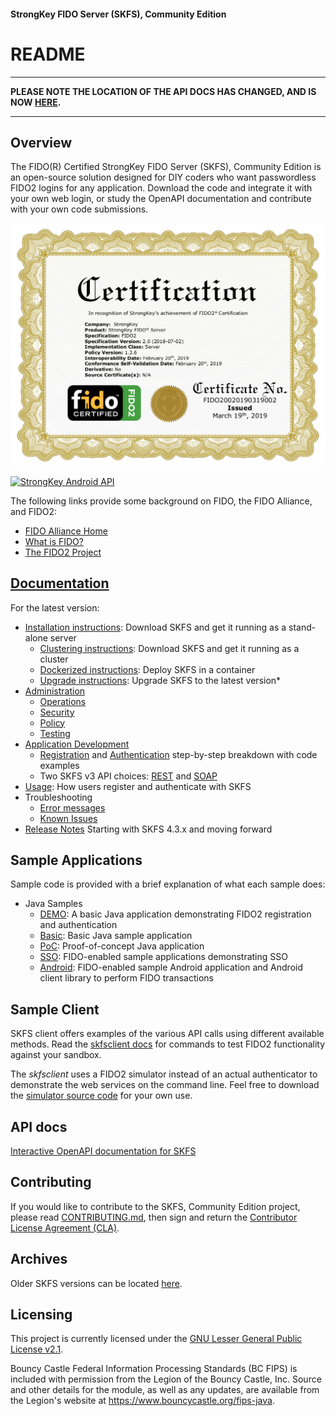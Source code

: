 #### StrongKey FIDO Server (SKFS), Community Edition 
# README

***************************************************************************
**PLEASE NOTE THE LOCATION OF THE API DOCS HAS CHANGED, AND IS NOW [HERE](https://demo4.strongkey.com/getstarted/#/openapi/fido).**

***************************************************************************

## Overview
The FIDO(R) Certified StrongKey FIDO Server (SKFS), Community Edition is an open-source solution designed for DIY coders who want passwordless FIDO2 logins for any application. Download the code and integrate it with your own web login, or study the OpenAPI documentation and contribute with your own code submissions.

![StrongKey FIDO Certificate](https://github.com/StrongKey/fido2/raw/master/docs/images/fido2certified.png)

[![StrongKey Android API](https://github.com/StrongKey/fido2/blob/master/docs/images/StrongKey+Android=Protection.png)](https://github.com/StrongKey/fido2/tree/master/sampleapps/java/sacl/mobile/android)


The following links provide some background on FIDO, the FIDO Alliance, and FIDO2:

* [FIDO Alliance Home](https://fidoalliance.org)
* [What is FIDO?](https://fidoalliance.org/what-is-fido/)
* [The FIDO2 Project](https://fidoalliance.org/fido2/)

## [Documentation](https://docs.strongkey.com/)

For the latest version:
* [Installation instructions](https://docs.strongkey.com/index.php/skfs-home/skfs-installation/skfs-installation-standalone): Download SKFS and get it running as a stand-alone server
  * [Clustering instructions](https://docs.strongkey.com/index.php/skfs-home/skfs-installation/skfs-installation-clustered): Download SKFS and get it running as a cluster
  * [Dockerized instructions](https://docs.strongkey.com/index.php/skfs-home/skfs-installation/skfs-installation-dockerized): Deploy SKFS in a container
  * [Upgrade instructions](https://docs.strongkey.com/index.php/skfs-home/skfs-installation/skfs-upgrading): Upgrade SKFS to the latest version*
* [Administration](https://docs.strongkey.com/index.php/skfs-home/skfs-administration)
  * [Operations](https://docs.strongkey.com/index.php/skfs-home/skfs-administration/skfs-operations)
  * [Security](https://docs.strongkey.com/index.php/skfs-home/skfs-administration/skfs-security)
  * [Policy](https://docs.strongkey.com/index.php/skfs-home/skfs-administration/skfs-security/skfs-policy)
  * [Testing](https://docs.strongkey.com/index.php/skfs-home/skfs-administration/skfs-skfsclient-cli)
* [Application Development](https://docs.strongkey.com/index.php/skfs-home/skfs-developers)
  * [Registration](https://docs.strongkey.com/index.php/skfs-home/skfs-developers/skfs-fido2-enabling-a-web-application/skfs-enabling-initial-registration) and [Authentication](https://docs.strongkey.com/index.php/skfs-home/skfs-developers/skfs-fido2-enabling-a-web-application/skfs-enabling-authentication) step-by-step breakdown with code examples
  * Two SKFS v3 API choices: [REST](https://docs.strongkey.com/index.php/skfs-home/skfs-developers/skfs-rest) and [SOAP](https://docs.strongkey.com/index.php/skfs-home/skfs-developers/skfs-soap)
* [Usage](https://docs.strongkey.com/index.php/skfs-home/skfs-usage): How users register and authenticate with SKFS
* Troubleshooting
  * [Error messages](https://docs.strongkey.com/index.php/skfs-home/skfs-troubleshooting/skfs-error-codes-and-their-meanings)
  * [Known Issues](https://docs.strongkey.com/index.php/skfs-home/skfs-troubleshooting/skfs-solutions-for-known-issues)
* [Release Notes](https://docs.strongkey.com/index.php/skfs-home/skfs-release-notes) Starting with SKFS 4.3.x and moving forward

## Sample Applications
Sample code is provided with a brief explanation of what each sample does:

* Java Samples
  * [DEMO](https://demo5.strongkey.com): A basic Java application demonstrating FIDO2 registration and authentication
  * [Basic](https://github.com/StrongKey/fido2/tree/master/sampleapps/java/basic/): Basic Java sample application
  * [PoC](https://github.com/StrongKey/fido2/tree/master/sampleapps/java/fidopolicy): Proof-of-concept Java application
  * [SSO](https://github.com/StrongKey/fido2/tree/master/sampleapps/java/sacl/): FIDO-enabled sample applications demonstrating SSO
  * [Android](https://github.com/StrongKey/fido2/tree/master/sampleapps/java/sacl/mobile/android): FIDO-enabled sample Android application and Android client library to perform FIDO transactions

## Sample Client
SKFS client offers examples of the various API calls using different available methods. Read the [skfsclient docs](https://docs.strongkey.com/index.php/skfs-home/skfs-administration/skfs-skfsclient-cli) for commands to test FIDO2 functionality against your sandbox.

The _skfsclient_ uses a FIDO2 simulator instead of an actual authenticator to demonstrate the web services on the command line. Feel free to download the [simulator source code](https://github.com/StrongKey/fido2/tree/master/server/FIDO2Simulator) for your own use.

## API docs
[Interactive OpenAPI documentation for SKFS](https://demo4.strongkey.com/getstarted/#/openapi/fido)

## Contributing
If you would like to contribute to the SKFS, Community Edition project, please read [CONTRIBUTING.md](CONTRIBUTING.md), then sign and return the [Contributor License Agreement (CLA)](https://cla-assistant.io/StrongKey/fido2).

## Archives
Older SKFS versions can be located [here](https://github.com/StrongKey/fido2/releases).

## Licensing
This project is currently licensed under the [GNU Lesser General Public License v2.1](LICENSE).

Bouncy Castle Federal Information Processing Standards (BC FIPS) is included with permission from the Legion of the Bouncy Castle, Inc. Source and other details for the module, as well as any updates, are available from the Legion's website at https://www.bouncycastle.org/fips-java.
